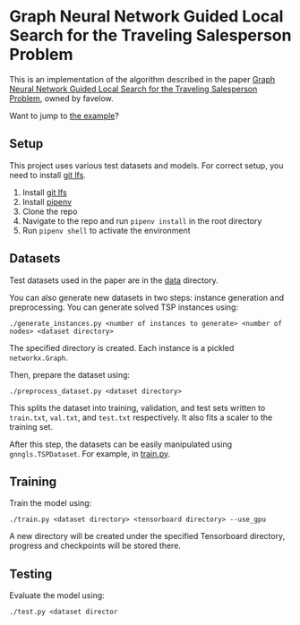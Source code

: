 # Graph Neural Network Guided Local Search for the Traveling Salesperson Problem

This is an implementation of the algorithm described in the paper [Graph Neural Network Guided Local Search for the Traveling Salesperson Problem](https://arxiv.org/abs/2110.05291), owned by favelow.

Want to jump to [the example](https://github.com/favelow/graph-neural-search-tsp#minimal-example)?

## Setup
This project uses various test datasets and models. For correct setup, you need to install [git lfs](https://git-lfs.github.com/).

1. Install [git lfs](https://git-lfs.github.com/)
2. Install [pipenv](https://pipenv.pypa.io)
3. Clone the repo
4. Navigate to the repo and run `pipenv install` in the root directory
5. Run `pipenv shell` to activate the environment

## Datasets
Test datasets used in the paper are in the [data](https://github.com/favelow/graph-neural-search-tsp/tree/master/data) directory.

You can also generate new datasets in two steps: instance generation and preprocessing. You can generate solved TSP instances using:
```
./generate_instances.py <number of instances to generate> <number of nodes> <dataset directory>
```
The specified directory is created. Each instance is a pickled `networkx.Graph`.

Then, prepare the dataset using:
```
./preprocess_dataset.py <dataset directory>
```
This splits the dataset into training, validation, and test sets written to `train.txt`, `val.txt`, and `test.txt` respectively. It also fits a scaler to the training set.

After this step, the datasets can be easily manipulated using `gnngls.TSPDataset`. For example, in [train.py](https://github.com/favelow/graph-neural-search-tsp/blob/master/scripts/train.py#L89).

## Training
Train the model using:
```
./train.py <dataset directory> <tensorboard directory> --use_gpu
```
A new directory will be created under the specified Tensorboard directory, progress and checkpoints will be stored there.

## Testing
Evaluate the model using:
```
./test.py <dataset director